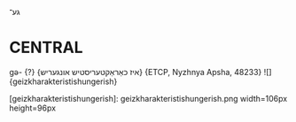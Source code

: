גע־

CENTRAL
========

gə- {?} {איז כאַראַקטעריסטיש אונגעריש} {ETCP, Nyzhnya Apsha, 48233}
![]{geizkharakteristishungerish}

[geizkharakteristishungerish]: geizkharakteristishungerish.png width=106px height=96px